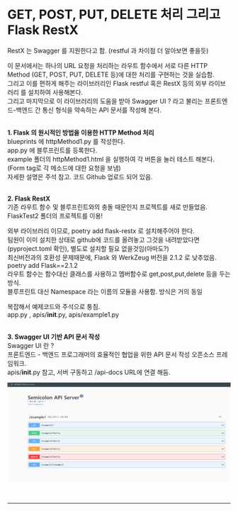 # GET, POST, PUT, DELETE 처리 그리고 Flask RestX

RestX 는 Swagger 를 지원한다고 함. (restful 과 차이점 더 알아보면 좋을듯)  

이 문서에서는 하나의 URL 요청을 처리하는 라우트 함수에서 서로 다른 HTTP Method (GET, POST, PUT, DELETE 등)에 대한 처리를 구현하는 것을 실습함.  
그리고 이를 편하게 해주는 라이브러리인 Flask restful 혹은 RestX 등의 외부 라이브러리 를 설치하여 사용해본다.  
그리고 마지막으로 이 라이브러리의 도움을 받아 Swagger UI ? 라고 불리는 프론트엔드-백엔드 간 통신 형식을 약속하는 API 문서를 작성해 본다.  
<br>  

**1. Flask 의 원시적인 방법을 이용한 HTTP Method 처리**  
blueprints 에 httpMethod1.py 를 작성한다.  
app.py 에 블루프린트를 등록한다.  
example 폴더의 httpMethod1.html 을 실행하여 각 버튼을 눌러 테스트 해본다.(Form tag로 각 메소드에 대한 요청을 보냄)  
자세한 설명은 주석 참고.
코드 Github 업로드 되어 있음.  
<br>  

**2. Flask RestX**  
기존 라우트 함수 및 블루프린트와의 충돌 때문인지 프로젝트를 새로 만들었음.  
FlaskTest2 폴더의 프로젝트를 이용!  

외부 라이브러리 이므로, poetry add flask-restx 로 설치해주어야 한다.  
팀원이 이미 설치한 상태로 github에 코드를 올려놓고 그것을 내려받았다면(pyproject.toml 확인), 별도로 설치할 필요 없을것임(아마도?)  
최신버전과의 호환성 문제때문에, Flask 와 WerkZeug 버전을 2.1.2 로 낮추었음.  
poetry add Flask==2.1.2  
라우트 함수는 함수대신 클래스를 사용하고 멤버함수로 get,post,put,delete 등을 두는 방식.  
블루프린트 대신 Namespace 라는 이름의 모듈을 사용함. 방식은 거의 동일  

복잡해서 예제코드와 주석으로 퉁침.  
app.py , apis/__init__.py, apis/example1.py  
<br>  

**3. Swagger UI 기반 API 문서 작성**  
Swagger UI 란 ?  
프론트엔드 - 백엔드 프로그래머의 효율적인 협업을 위한 API 문서 작성 오픈소스 프레임워크.  
apis/__init__.py 참고, 서버 구동하고 /api-docs URL에 연결 해둠.  
 
![](img/5.jpg)  

<br>  

---  
